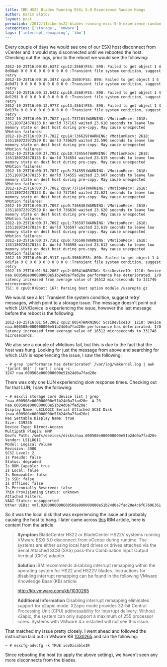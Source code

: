 ```yaml
---
title: IBM HS22 Blades Running ESXi 5.0 Experience Random Hangs
author: Karim Elatov
layout: post
permalink: /2012/11/ibm-hs22-blades-running-esxi-5-0-experience-random-hangs/
categories: ['storage', 'vmware']
tags: ['interrupt_remapping', 'ibm']
---
```


Every couple of days we would see one of our ESXi host disconnect from vCenter and it would stay disconnected until we rebooted the host. Checking out the logs, prior to the reboot we would see the following:


	2012-10-25T16:00:08.637Z cpu12:3560)FSS: 890: Failed to get object 1 4 8d08ab 0 0 0 0 0 0 0 0 0 0 0 :Transient file system condition, suggest retry
	2012-10-25T16:00:10.347Z cpu0:3560)FSS: 890: Failed to get object 1 4 8d0d71 0 0 0 0 0 0 0 0 0 0 0 :Transient file system condition, suggest retry
	2012-10-25T16:00:12.642Z cpu10:3560)FSS: 890: Failed to get object 1 4 8d1291 0 0 0 0 0 0 0 0 0 0 0 :Transient file system condition, suggest retry
	2012-10-25T16:00:12.977Z cpu13:3564)FSS: 890: Failed to get object 1 4 8d137a 0 0 0 0 0 0 0 0 0 0 0 :Transient file system condition, suggest retry
	2012-10-25T16:00:37.702Z cpu1:737163)WARNING: VMotionRecv: 2618: 1351180724378133 D: World 737163 waited 23.610 seconds to leave low memory state on dest host during pre-copy. May cause unexpected VMotion failures!
	2012-10-25T16:00:37.702Z cpu14:736629)WARNING: VMotionRecv: 2618: 1351180723972539 D: World 736629 waited 23.596 seconds to leave low memory state on dest host during pre-copy. May cause unexpected VMotion failures!
	2012-10-25T16:00:37.705Z cpu10:734554)WARNING: VMotionRecv: 2618: 1351180724378135 D: World 734554 waited 23.615 seconds to leave low memory state on dest host during pre-copy. May cause unexpected VMotion failures!
	2012-10-25T16:00:37.707Z cpu5:734555)WARNING: VMotionRecv: 2618: 1351180724378135 D: World 734555 waited 23.607 seconds to leave low memory state on dest host during pre-copy. May cause unexpected VMotion failures!
	2012-10-25T16:00:37.708Z cpu9:737164)WARNING: VMotionRecv: 2618: 1351180724378133 D: World 737164 waited 23.621 seconds to leave low memory state on dest host during pre-copy. May cause unexpected VMotion failures!
	2012-10-25T16:00:37.709Z cpu9:736630)WARNING: VMotionRecv: 2618: 1351180723972539 D: World 736630 waited 23.620 seconds to leave low memory state on dest host during pre-copy. May cause unexpected VMotion failures!
	2012-10-25T16:00:37.709Z cpu1:736597)WARNING: VMotionRecv: 2618: 1351180724378134 D: World 736597 waited 23.619 seconds to leave low memory state on dest host during pre-copy. May cause unexpected VMotion failures!
	2012-10-25T16:00:37.710Z cpu6:736598)WARNING: VMotionRecv: 2618: 1351180724378134 D: World 736598 waited 23.612 seconds to leave low memory state on dest host during pre-copy. May cause unexpected VMotion failures!
	2012-10-25T16:00:49.911Z cpu3:3560)FSS: 890: Failed to get object 1 4 8d1f1a 0 0 0 0 0 0 0 0 0 0 0 :Transient file system condition, suggest retry
	2012-10-25T16:01:54.286Z cpu2:8054)WARNING: ScsiDeviceIO: 1218: Device naa.600508e000000000e51b24d0a7fad20e performance has deteriorated. I/O latency increased from average value of 16512 microseconds to 331746 microseconds.
	TSC: 0 cpu0:0)Boot: 167: Parsing boot option module /useropts.gz


We would see a lot 'Transient file system condition, suggest retry' messages, which point to a storage issue. The message doesn't point out which LUN/Device is experiencing the issue, however the last message before the reboot is the following:


	2012-10-25T16:01:54.286Z cpu2:8054)WARNING: ScsiDeviceIO: 1218: Device naa.600508e000000000e51b24d0a7fad20e performance has deteriorated. I/O latency increased from average value of 16512 microseconds to 331746 microseconds.


We also see a couple of vMotions fail, but this is due to the fact that the host was hung. Looking for just the message from above and searching for which LUN is experiencing the issue, I saw the following:


	~ # grep 'performance has deteriorated' /var/log/vmkernel.log | awk '{print $6}' | sort | uniq -c
	3247 naa.600508e000000000e51b24d0a7fad20e


There was only one LUN experiencing slow response times. Checking out for that LUN, I saw the following:


	~ # esxcli storage core device list | grep ^naa.600508e000000000e51b24d0a7fad20e -A 23
	naa.600508e000000000e51b24d0a7fad20e:
	Display Name: LSILOGIC Serial Attached SCSI Disk (naa.600508e000000000e51b24d0a7fad20e)
	Has Settable Display Name: true
	Size: 139236
	Device Type: Direct-Access
	Multipath Plugin: NMP
	Devfs Path: /vmfs/devices/disks/naa.600508e000000000e51b24d0a7fad20e
	Vendor: LSILOGIC
	Model: Logical Volume
	Revision: 3000
	SCSI Level: 2
	Is Pseudo: false
	Status: degraded
	Is RDM Capable: true
	Is Local: false
	Is Removable: false
	Is SSD: false
	Is Offline: false
	Is Perennially Reserved: false
	Thin Provisioning Status: unknown
	Attached Filters:
	VAAI Status: unsupported
	Other UIDs: vml.0200000000600508e000000000e51b24d0a7fad20e4c6f67696361


So it was the local disk that was experiencing the issue and probably causing the host to hang. I later came across [this](https://www.ibm.com/support/home/docdisplay?lndocid=migr-5089360) IBM article, here is content from the article:

> **Symptom**
> BladeCenter HS22 or BladeCenter HS22V systems running VMware ESXi 5.0 disconnect from vCenter during runtime. The systems are either using local hard drives or drives attached via the Serial Attached SCSI (SAS) pass-thru Combination Input Output Vertical (CIOv) adapter.
>
> **Solution**
> IBM recommends disabling interrupt remapping within the operating system for HS22 and HS22V blades. Instructions for disabling interrupt remapping can be found in the following VMware Knowledge Base (KB) article:
>
> http://kb.vmware.com/kb/1030265
>
> **Additional Information**
> Disabling interrupt remapping eliminates support for x2apic mode. X2apic mode provides 32-bit Central Processing Unit (CPU) addressability for interrupt delivery. Without x2apic, the system can only support a maximum of 255 processor cores.
> Systems with VMware 4.x installed will not see this issue.

That matched my issue pretty closely. I went ahead and followed the instruction laid out in VMware KB [1030265](http://kb.vmware.com/kb/1030265) and ran the following:


	~ # esxcfg-advcfg -k TRUE iovDisableIR


Since rebooting the host (to apply the above setting), we haven't seen any more disconnects from the blades.

